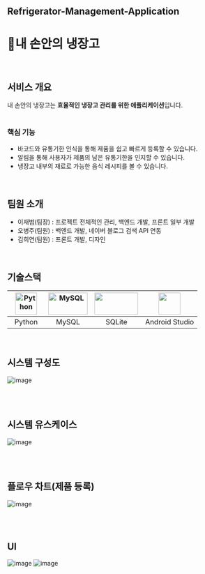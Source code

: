 ## Refrigerator-Management-Application
# :meat_on_bone:내 손안의 냉장고
<br/>

## 서비스 개요
내 손안의 냉장고는 **효율적인 냉장고 관리를 위한 애플리케이션**입니다.
<br/><br/>

### 핵심 기능
- 바코드와 유통기한 인식을 통해 제품을 쉽고 빠르게 등록할 수 있습니다.
- 알림을 통해 사용자가 제품의 남은 유통기한을 인지할 수 있습니다.
- 냉장고 내부의 재료로 가능한 음식 레시피를 볼 수 있습니다.
<br/>

## 팀원 소개
- 이재범(팀장) : 프로젝트 전체적인 관리, 백엔드 개발, 프론트 일부 개발
- 오병주(팀원) : 백엔드 개발, 네이버 블로그 검색 API 연동
- 김희연(팀원) : 프론트 개발, 디자인
<br/>

## 기술스택
| <div align="center"><img src="https://user-images.githubusercontent.com/80519614/219815968-c9f5a733-492b-45b7-86c9-fe3b563780a5.png" alt="Python" width="50px" height="50px" /> </div> | <div align="center"><img src="https://user-images.githubusercontent.com/80519614/219816090-20888413-bec8-4020-8703-b33ec1523680.png" alt="MySQL" width="90px" height="50px" /></div> | <div align="center"><img src="https://user-images.githubusercontent.com/80519614/219817633-496b4214-c2dd-4563-b14f-f30fc60b27a2.png" width="100px" height="50px" /> </div> | <div align="center"><img src="https://user-images.githubusercontent.com/80519614/219816368-f1ac657a-121b-4a51-b18d-63ad50a4bc7b.png" width="50px" height="50px" /></div> |
| :-----------------------------------------------------------------------------------------------------: | :--------------------------------------------------------------------------------------------------: | :-------------------------------------------------------------------------------------------------------: | :-------------------------------------------------------------------------------------------------------: |
|                                      &nbsp;&nbsp;Python&nbsp;&nbsp;                                      |                         &nbsp;&nbsp;&nbsp;&nbsp;MySQL&nbsp;&nbsp;&nbsp;&nbsp;                         |                                                SQLite                                                 |                                                Android Studio                                                 |
<br/>

## 시스템 구성도
![image](https://user-images.githubusercontent.com/80519614/219816687-905a2c1d-6214-438c-83af-ea52399c7aa0.png)

<br/><br/>

## 시스템 유스케이스
![image](https://user-images.githubusercontent.com/80519614/219817412-f05a9bfe-90b6-4b40-a5a3-6734d1311723.png)

<br/><br/>

## 플로우 차트(제품 등록)
![image](https://user-images.githubusercontent.com/80519614/219817239-e346d0a7-0269-4dd6-a0b1-94b9447c66d8.png)

<br/><br/>

## UI
![image](https://user-images.githubusercontent.com/80519614/219817934-cc99f2d7-30e0-42a9-8ea1-81c4c640ed64.png)
![image](https://user-images.githubusercontent.com/80519614/219817991-3eedc15d-1df2-4416-a536-c658f7024aa1.png)
